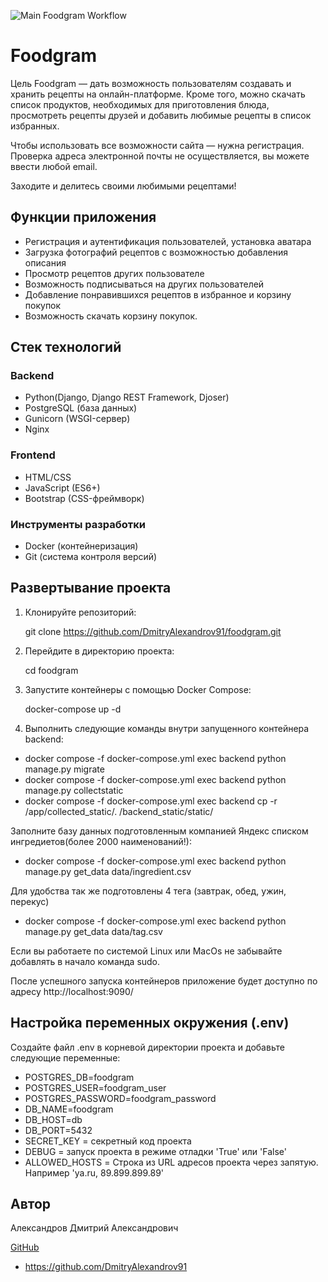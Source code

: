 ![Main Foodgram Workflow](https://github.com/DmitryAlexandrov91/foodgram/actions/workflows/main.yml/badge.svg)

# Foodgram

Цель Foodgram — дать возможность пользователям создавать и хранить рецепты на онлайн-платформе. Кроме того, можно скачать список продуктов, необходимых для приготовления блюда, просмотреть рецепты друзей и добавить любимые рецепты в список избранных.

Чтобы использовать все возможности сайта — нужна регистрация. Проверка адреса электронной почты не осуществляется, вы можете ввести любой email.

Заходите и делитесь своими любимыми рецептами!

## Функции приложения

- Регистрация и аутентификация пользователей, установка аватара
- Загрузка фотографий рецептов с возможностью добавления описания
- Просмотр рецептов других пользователе
- Возможность подписываться на других пользователей
- Добавление понравившихся рецептов в избранное и корзину покупок
- Возможность скачать корзину покупок.

## Стек технологий

### Backend

- Python(Django, Django REST Framework, Djoser)
- PostgreSQL (база данных)
- Gunicorn (WSGI-сервер)
- Nginx

### Frontend

- HTML/CSS
- JavaScript (ES6+)
- Bootstrap (CSS-фреймворк)

### Инструменты разработки

- Docker (контейнеризация)
- Git (система контроля версий)

## Развертывание проекта

1. Клонируйте репозиторий:

   
   git clone https://github.com/DmitryAlexandrov91/foodgram.git
   

2. Перейдите в директорию проекта:

   
   cd foodgram
   

3. Запустите контейнеры с помощью Docker Compose:

   
   docker-compose up -d

4. Выполнить следующие команды внутри запущенного контейнера backend:
 - docker compose -f docker-compose.yml exec backend python manage.py migrate
 - docker compose -f docker-compose.yml exec backend python manage.py collectstatic
 - docker compose -f docker-compose.yml exec backend cp -r /app/collected_static/. /backend_static/static/

Заполните базу данных подготовленным компанией Яндекс списком ингредиетов(более 2000 наименований!):
 - docker compose -f docker-compose.yml exec backend python manage.py get_data data/ingredient.csv

Для удобства так же подготовлены 4 тега (завтрак, обед, ужин, перекус)
 - docker compose -f docker-compose.yml exec backend python manage.py get_data data/tag.csv


Если вы работаете по системой Linux или MacOs не забывайте добавлять в начало команда sudo.

После успешного запуска контейнеров приложение будет доступно по адресу http://localhost:9090/

## Настройка переменных окружения (.env)

Создайте файл .env в корневой директории проекта и добавьте следующие переменные:

- POSTGRES_DB=foodgram
- POSTGRES_USER=foodgram_user
- POSTGRES_PASSWORD=foodgram_password
- DB_NAME=foodgram
- DB_HOST=db
- DB_PORT=5432
- SECRET_KEY = секретный код проекта
- DEBUG = запуск проекта в режиме отладки 'True' или 'False'  
- ALLOWED_HOSTS = Строка из URL адресов проекта через запятую. Например 'ya.ru, 89.899.899.89'

## Автор

Александров Дмитрий Александрович

<u>GitHub</u>
 - https://github.com/DmitryAlexandrov91

